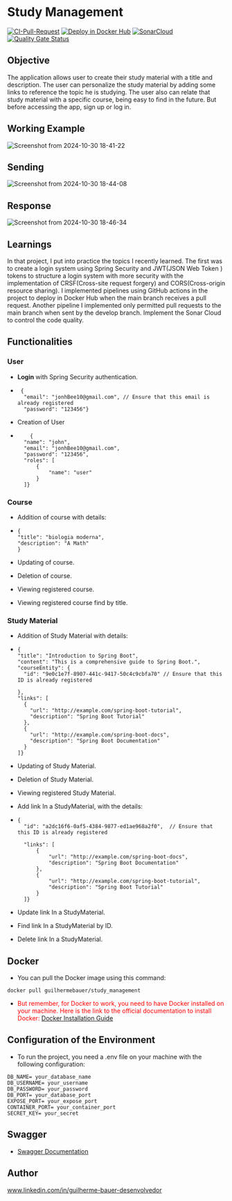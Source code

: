 # Study Management

[![CI-Pull-Request](https://github.com/GuilhermeBauer16/StudyManagement/actions/workflows/CI-Pull-Request.yml/badge.svg)](https://github.com/GuilhermeBauer16/StudyManagement/actions/workflows/CI-Pull-Request.yml)
[![Deploy in Docker Hub](https://github.com/GuilhermeBauer16/StudyManagement/actions/workflows/Deploy-in-DockerHub.yml/badge.svg)](https://github.com/GuilhermeBauer16/StudyManagement/actions/workflows/Deploy-in-DockerHub.yml)
[![SonarCloud](https://github.com/GuilhermeBauer16/StudyManagement/actions/workflows/sonar-cloud.yml/badge.svg)](https://github.com/GuilhermeBauer16/StudyManagement/actions/workflows/sonar-cloud.yml)
[![Quality Gate Status](https://sonarcloud.io/api/project_badges/measure?project=GuilhermeBauer16_StudyManagement&metric=alert_status)](https://sonarcloud.io/summary/new_code?id=GuilhermeBauer16_StudyManagement)


## Objective  
The application allows user to create their study material with a title and description. The user can personalize 
the study material by adding some links to reference the topic he is studying. 
The user also can relate that study material with a specific course, being easy to find in the future.
But before accessing the app, sign up or log in. 

## Working Example  

![Screenshot from 2024-10-30 18-41-22](https://github.com/user-attachments/assets/71d80af9-ef8a-4797-a2d0-598e86a54088)

## Sending 
![Screenshot from 2024-10-30 18-44-08](https://github.com/user-attachments/assets/f93c62a6-96f2-4aa1-a526-ee5b0e60a588)

## Response
![Screenshot from 2024-10-30 18-46-34](https://github.com/user-attachments/assets/8192ba06-2fc2-4f33-9439-71a5dfe245e5)



## Learnings 
In that project, I put into practice the topics I recently learned. The first was to create a login system using Spring Security and JWT(JSON Web Token ) 
tokens to structure a login system with more security with the implementation of CRSF(Cross-site request forgery) and CORS(Cross-origin resource sharing). 
I implemented pipelines using GitHub actions in the project to deploy in Docker Hub when the main branch receives a pull request. Another pipeline 
I implemented only permitted pull requests to the main branch when sent by the develop branch. Implement the Sonar Cloud to control the code quality.

## Functionalities

### User 
* **Login** with Spring Security authentication.
* ```dotlogin
   {
    "email": "jonhBee10@gmail.com", // Ensure that this email is already registered
    "password": "123456"}
    ```

* Creation of User
* ```dotuser
      {
    "name": "john",
    "email": "jonhBee10@gmail.com",
    "password": "123456",
    "roles": [
        {
            "name": "user"
        }
    ]}
    ```

### Course

* Addition of course with details:   
* ```dotworkout
  {
  "title": "biologia moderna",
  "description": "A Math"
  }
    ```
 
* Updating of course.     
  
* Deletion of course.

* Viewing registered course.
  
* Viewing registered course find by title.

### Study Material

* Addition of Study Material with details:   
* ```dotworkout
  {
  "title": "Introduction to Spring Boot",
  "content": "This is a comprehensive guide to Spring Boot.",
  "courseEntity": {
    "id": "9e0c1e7f-8907-441c-9417-50c4c9cbfa70" // Ensure that this ID is already registered

  },
  "links": [
    {
      "url": "http://example.com/spring-boot-tutorial",
      "description": "Spring Boot Tutorial"
    },
    {
      "url": "http://example.com/spring-boot-docs",
      "description": "Spring Boot Documentation"
    }
  ]}
    ```
 
* Updating of Study Material.     
  
* Deletion of Study Material.

* Viewing registered Study Material.

* Add link In a StudyMaterial, with the details:
* ```dotworkout
  {
    "id": "a2dc16f6-0af5-4384-9877-ed1ae968a2f0",  // Ensure that this ID is already registered
            
    "links": [
        {
            "url": "http://example.com/spring-boot-docs",
            "description": "Spring Boot Documentation"
        },
        {
            "url": "http://example.com/spring-boot-tutorial",
            "description": "Spring Boot Tutorial"
        }
    ]}
    ```


* Update link In a StudyMaterial.
* Find link In a StudyMaterial by ID.
* Delete link In a StudyMaterial.

  

## Docker 

* You can pull the Docker image using this command:
 ```dotdocker
docker pull guilhermebauer/study_management
```

* <span style="color:red;"> But remember, for Docker to work, you need to have Docker installed on your machine. Here is the link to the official documentation to install Docker: [Docker Installation Guide](https://docs.docker.com/get-docker/)</span>


## Configuration of the Environment

* To run the project, you need a .env file on your machine with the following configuration:

```dotenv
DB_NAME= your_database_name
DB_USERNAME= your_username
DB_PASSWORD= your_password
DB_PORT= your_database_port
EXPOSE_PORT= your_expose_port
CONTAINER_PORT= your_container_port
SECRET_KEY= your_secret
```

## Swagger

* [Swagger Documentation](http://localhost:8080/swagger-ui/index.html)

## Author
 www.linkedin.com/in/guilherme-bauer-desenvolvedor
